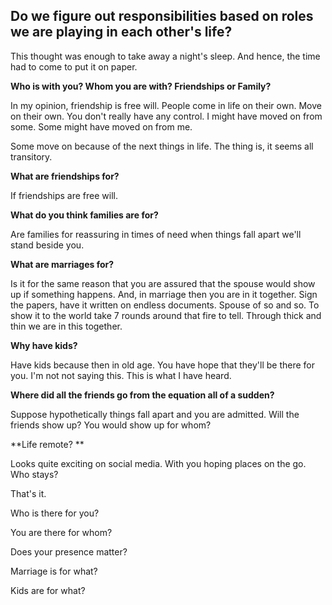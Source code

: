 ## Do we figure out responsibilities based on roles we are playing in each other's life?

This thought was enough to take away a night's sleep. And hence, the time had to come to put it on paper.

**Who is with you? Whom you are with?
Friendships or Family?**

In my opinion, friendship is free will. People come in life on their own. Move on their own. You don't really have any control. I might have moved on from some. Some might have moved on from me. 

Some move on because of the next things in life. The thing is, it seems all transitory.

**What are friendships for?**

If friendships are free will. 

**What do you think families are for?**

Are families for reassuring in times of need when things fall apart we'll stand beside you.

**What are marriages for?**

Is it for the same reason that you are assured that the spouse would show up if something happens. And, in marriage then you are in it together. Sign the papers, have it written on endless documents. Spouse of so and so. To show it to the world take 7 rounds around that fire to tell. Through thick and thin we are in this together. 

**Why have kids?**

Have kids because then in old age.  You have hope that they'll be there for you. I'm not not saying this. This is what I have heard. 

**Where did all the friends go from the equation all of a sudden?**

Suppose hypothetically things fall apart and you are admitted. Will the friends show up?
You would show up for whom?

**Life remote? **

Looks quite exciting on social media. With you hoping places on the go. Who stays?

That's it. 

Who is there for you?

You are there for whom?

Does your presence matter?

Marriage is for what?

Kids are for what?    

